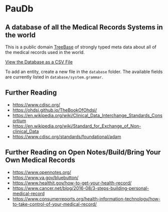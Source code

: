 # PauDb

## A database of all the Medical Records Systems in the world

This is a public domain [TreeBase](https://jtree.treenotation.org/treeBase/) of strongly typed meta data about all of the medical records used in the world.

[View the Database as a CSV File](https://github.com/treenotation/pau/blob/master/paudb/systems.csv)


To add an entity, create a new file in the `database` folder. The available fields are currently listed in `database/system.grammar`.

## Further Reading

- https://www.cdisc.org/
- https://ohdsi.github.io/TheBookOfOhdsi/
- https://en.wikipedia.org/wiki/Clinical_Data_Interchange_Standards_Consortium
- https://en.wikipedia.org/wiki/Standard_for_Exchange_of_Non-clinical_Data
- https://www.cdisc.org/standards/foundational/adam

## Further Reading on Open Notes/Build/Bring Your Own Medical Records

- https://www.opennotes.org/
- https://www.va.gov/bluebutton/
- https://www.healthit.gov/how-to-get-your-health-record/
- https://www.cancer.net/blog/2016-08/3-steps-building-personal-medical-record
- https://www.consumerreports.org/health-information-technology/how-to-take-control-of-your-medical-record/
